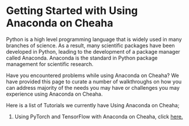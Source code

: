 # Getting Started with Using Anaconda on Cheaha

Python is a high level programming language that is widely used in many branches of science. As a result, many scientific packages have been developed in Python, leading to the development of a package manager called Anaconda. Anaconda is the standard in Python package management for scientific research.

Have you encountered problems while using Anaconda on Cheaha? We have provided this page to curate a number of walkthroughs on how you can address majority of the needs you may have or challenges you may experience using Anaconda on Cheaha.

Here is a list of Tutorials we currently have Using Anaconda on Cheaha;

1. Using PyTorch and TensorFlow with Anaconda on Cheaha, click [here.](../Tutorial/pytorch_tensorflow.md)
